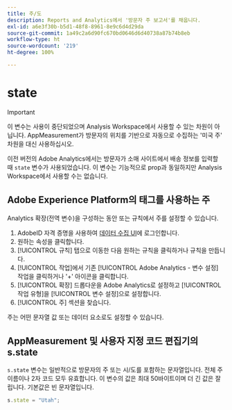 ```yaml
---
title: 주/도
description: Reports and Analytics에서 '방문자 주 보고서'를 채웁니다.
exl-id: a6e3f30b-b5d1-48f8-8961-8e9c6d4d29da
source-git-commit: 1a49c2a6d90fc670bd0646d6d40738a87b74b8eb
workflow-type: ht
source-wordcount: '219'
ht-degree: 100%

---
```


# state

>[!IMPORTANT]
>
>이 변수는 사용이 중단되었으며 Analysis Workspace에서 사용할 수 있는 차원이 아닙니다. AppMeasurement가 방문자의 위치를 기반으로 자동으로 수집하는 &#39;미국 주&#39; 차원을 대신 사용하십시오.

이전 버전의 Adobe Analytics에서는 방문자가 소매 사이트에서 배송 정보를 입력할 때 `state` 변수가 사용되었습니다. 이 변수는 기능적으로 prop과 동일하지만 Analysis Workspace에서 사용할 수는 없습니다.

## Adobe Experience Platform의 태그를 사용하는 주

Analytics 확장(전역 변수)을 구성하는 동안 또는 규칙에서 주를 설정할 수 있습니다.

1. AdobeID 자격 증명을 사용하여 [데이터 수집 UI](https://experience.adobe.com/data-collection)에 로그인합니다.
2. 원하는 속성을 클릭합니다.
3. [!UICONTROL 규칙] 탭으로 이동한 다음 원하는 규칙을 클릭하거나 규칙을 만듭니다.
4. [!UICONTROL 작업]에서 기존 [!UICONTROL Adobe Analytics - 변수 설정] 작업을 클릭하거나 &#39;+&#39; 아이콘을 클릭합니다.
5. [!UICONTROL 확장] 드롭다운을 Adobe Analytics로 설정하고 [!UICONTROL 작업 유형]을 [!UICONTROL 변수 설정]으로 설정합니다.
6. [!UICONTROL 주] 섹션을 찾습니다.

주는 어떤 문자열 값 또는 데이터 요소로도 설정할 수 있습니다.

## AppMeasurement 및 사용자 지정 코드 편집기의 s.state

`s.state` 변수는 일반적으로 방문자의 주 또는 시/도를 포함하는 문자열입니다. 전체 주 이름이나 2자 코드 모두 유효합니다. 이 변수의 값은 최대 50바이트이며 더 긴 값은 잘립니다. 기본값은 빈 문자열입니다.

```js
s.state = "Utah";
```
